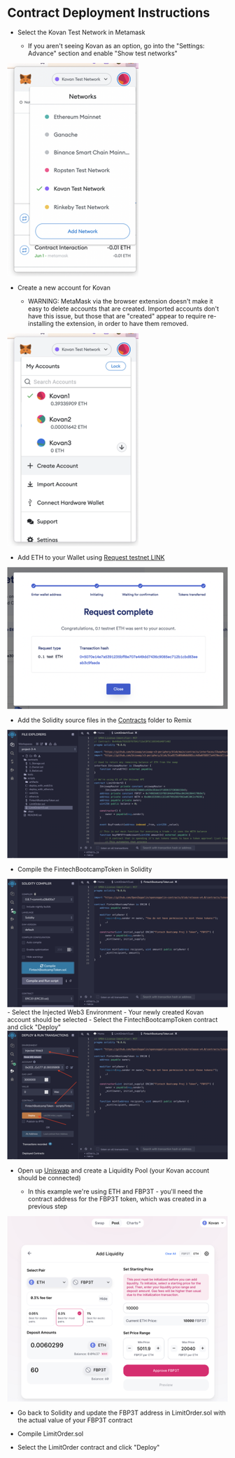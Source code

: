 # Contract Deployment Instructions

- Select the Kovan Test Network in Metamask

  - If you aren't seeing Kovan as an option, go into the "Settings: Advance" section and enable "Show test networks"

<img src="Images/select-network.png" width="300"/>

- Create a new account for Kovan

  - WARNING: MetaMask via the browser extension doesn't make it easy to delete accounts that are created. Imported accounts don't have this issue, but those that are "created" appear to require re-installing the extension, in order to have them removed.

<img src="Images/create-account.png" width="300"/>

- Add ETH to your Wallet using [Request testnet LINK](https://faucets.chain.link/)

<img src="Images/faucet.png" />

- Add the Solidity source files in the [Contracts](Contracts/) folder to Remix

<img src="Images/add-files.png" />

- Compile the FintechBootcampToken in Solidity

<img src="Images/compile-fintech.png" />
- Select the Injected Web3 Environment
  - Your newly created Kovan account should be selected
- Select the FintechBootcampToken contract and click "Deploy"

<img src="Images/deploy-token.png" />

- Open up [Uniswap](https://app.uniswap.org/#/add/ETH?chain=kovan) and create a Liquidity Pool (your Kovan account should be connected)

  - In this example we're using ETH and FBP3T - you'll need the contract address for the FBP3T token, which was created in a previous step

<img src="Images/uniswap-add-liquidity.png" />

- Go back to Solidity and update the FBP3T address in LimitOrder.sol with the actual value of your FBP3T contract

- Compile LimitOrder.sol

- Select the LimitOrder contract and click "Deploy"
